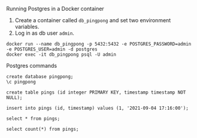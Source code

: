 Running Postgres in a Docker container

1. Create a container called `db_pingpong` and set two environment variables.
2. Log in as db user `admin`.

```
docker run --name db_pingpong -p 5432:5432 -e POSTGRES_PASSWORD=admin -e POSTGRES_USER=admin -d postgres
docker exec -it db_pingpong psql -U admin
```

Postgres commands

```
create database pingpong;
\c pingpong

create table pings (id integer PRIMARY KEY, timestamp timestamp NOT NULL);

insert into pings (id, timestamp) values (1, '2021-09-04 17:16:00');

select * from pings;

select count(*) from pings;
```
